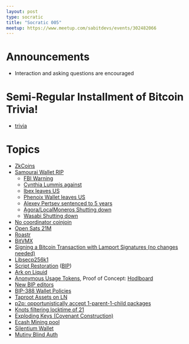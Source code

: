```yaml
---
layout: post
type: socratic
title: "Socratic 005"
meetup: https://www.meetup.com/sabitdevs/events/302482066
---
```


# Announcements

- Interaction and asking questions are encouraged

# Semi-Regular Installment of Bitcoin Trivia!

- [trivia](https://twitter.com/base58btc/status/1791207254420550029)

# Topics

- [ZkCoins](https://twitter.com/robin_linus/status/1781832291938877704)
- [Samourai Wallet RIP](https://www.justice.gov/usao-sdny/pr/founders-and-ceo-cryptocurrency-mixing-service-arrested-and-charged-money-laundering)
    - [FBI Warning](https://www.nobsbitcoin.com/fbi-warns-americans-against-using-no-kyc-services/)
    - [Cynthia Lummis against](https://www.nobsbitcoin.com/senator-cynthia-lummis-slams-doj-for-hyper-aggressive-stance-on-self-custody-wallets/)
    - [Ibex leaves US](https://www.nobsbitcoin.com/ibex-pay-quits-us/)
    - [Phenoix Wallet leaves US](https://www.nobsbitcoin.com/phoenix-wallet-to-be-removed-from-us-app-stores-on-may-3/)
    - [Alexey Pertsev sentenced to 5 years](https://www.nobsbitcoin.com/tornado-cash-developer-alexey-pertsev-sentenced-to-64-months-in-prison-in-the-netherlands/)
    - [Agora/LocalMoneros Shutting down](https://www.nobsbitcoin.com/agoradesk-localmonero-shutting-down/)
    - [Wasabi Shutting down](https://www.nobsbitcoin.com/zksnacks-to-suspend-its-coinjoin-coordination-service-on-june-1st/)
- [No coordinator coinjoin](https://www.nobsbitcoin.com/introducing-emessbee/)
- [Open Sats 21M](https://www.nobsbitcoin.com/opensats-21m-startsmall/)
- [Roastr](https://stacker.news/items/524728)
- [BitVMX](https://bitvmx.org/)
- [Signing a Bitcoin Transaction with Lamport Signatures (no changes needed)](https://groups.google.com/g/bitcoindev/c/mR53go5gHIk)
- [Libsecp256k1](https://twitter.com/n1ckler/status/1787575188797681763)
- [Script Restoration](https://twitter.com/rusty_twit/status/1787198698851877011) ([BIP](https://github.com/rustyrussell/bips/blob/c2f268e83031b9b67e798c5c72a1171bfc463d1f/bip-unknown-var-budget-script.mediawiki))
- [Ark on Liquid](https://github.com/ark-network/ark)
- [Anonymous Usage Tokens](https://delvingbitcoin.org/t/anonymous-usage-tokens-from-curve-trees-or-autct/862), Proof of Concept: [Hodlboard](https://hodlboard.org/)
- [New BIP editors](https://www.nobsbitcoin.com/five-new-editors-added-to-bitcoin-improvement-proposals/)
- [BIP-388 Wallet Policies](https://github.com/bitcoin/bips/pull/1389#event-12743501684)
- [Taproot Assets on LN](https://twitter.com/roasbeef/status/1788624974728790471)
- [p2p: opportunistically accept 1-parent-1-child packages](https://github.com/bitcoin/bitcoin/pull/28970)
- [Knots filtering locktime of 21](https://twitter.com/1440000bytes/status/1790245869700165684)
- [Exploding Keys (Covenant Construction)](https://delvingbitcoin.org/t/exploding-keys-covenant-construction/832)
- [Ecash Mining pool](https://delvingbitcoin.org/t/ecash-tides-using-cashu-and-stratum-v2/870)
- [Silentium Wallet](https://twitter.com/TheSingerLouis/status/1790824126472667227)
- [Mutiny Blind Auth](https://blog.mutinywallet.com/blinded-authentication/)
